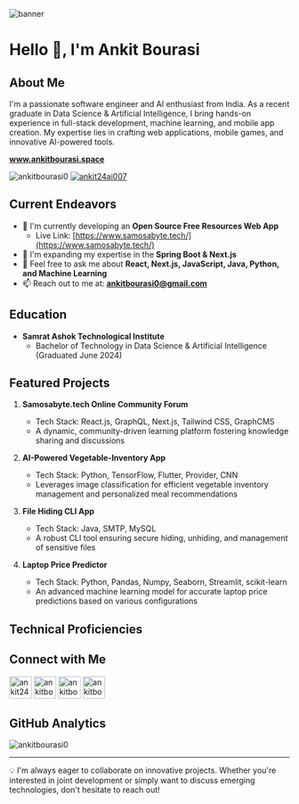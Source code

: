 <img
  alt="banner"
  src="https://images.unsplash.com/photo-1647166545674-ce28ce93bdca?q=80&w=2070&auto=format&fit=crop&ixlib=rb-4.0.3&ixid=M3wxMjA3fDB8MHxwaG90by1wYWdlfHx8fGVufDB8fHx8fA%3D%3D"
/>

# Hello 👋, I'm Ankit Bourasi

## About Me
I'm a passionate software engineer and AI enthusiast from India. As a recent graduate in Data Science & Artificial Intelligence, I bring hands-on experience in full-stack development, machine learning, and mobile app creation. My expertise lies in crafting web applications, mobile games, and innovative AI-powered tools.

<p   style="font-weight:bold; "><a href="https://www.ankitbourasi.space/" target="blank">www.ankitbourasi.space</a> </p>
  
<p align="left">
  <img src="https://komarev.com/ghpvc/?username=ankitbourasi0&label=Profile%20views&color=0e75b6&style=flat" alt="ankitbourasi0" />
  <a href="https://twitter.com/ankit24ai007" target="blank"><img src="https://img.shields.io/twitter/follow/ankit24ai007?logo=twitter&style=for-the-badge" alt="ankit24ai007" /></a>
</p>

## Current Endeavors

- 🔭 I'm currently developing an **Open Source Free Resources Web App**
  - Live Link: [https://www.samosabyte.tech/](https://www.samosabyte.tech/)
- 🌱 I'm expanding my expertise in the **Spring Boot & Next.js**
- 💬 Feel free to ask me about **React, Next.js, JavaScript, Java, Python, and Machine Learning**
- 📫 Reach out to me at: **ankitbourasi0@gmail.com**

## Education

- **Samrat Ashok Technological Institute**
  - Bachelor of Technology in Data Science & Artificial Intelligence (Graduated June 2024)

## Featured Projects

1. **Samosabyte.tech Online Community Forum**
   - Tech Stack: React.js, GraphQL, Next.js, Tailwind CSS, GraphCMS
   - A dynamic, community-driven learning platform fostering knowledge sharing and discussions

2. **AI-Powered Vegetable-Inventory App**
   - Tech Stack: Python, TensorFlow, Flutter, Provider, CNN
   - Leverages image classification for efficient vegetable inventory management and personalized meal recommendations

3. **File Hiding CLI App**
   - Tech Stack: Java, SMTP, MySQL
   - A robust CLI tool ensuring secure hiding, unhiding, and management of sensitive files

4. **Laptop Price Predictor**
   - Tech Stack: Python, Pandas, Numpy, Seaborn, Streamlit, scikit-learn
   - An advanced machine learning model for accurate laptop price predictions based on various configurations

## Technical Proficiencies

<p align="left">
  <!-- Your existing skills icons here -->
</p>

## Connect with Me

<p align="left">
  <a href="https://twitter.com/ankit24ai007" target="blank"><img src="https://skillicons.dev/icons?i=twitter" alt="ankit24ai007" width="40" height="40"/></a>
  <a href="https://linkedin.com/in/ankitbourasi0" target="blank"><img src="https://skillicons.dev/icons?i=linkedin" alt="ankitbourasi0" width="40" height="40"/></a>
  <a href="https://instagram.com/ankitbourasi0" target="blank"><img src="https://skillicons.dev/icons?i=instagram" alt="ankitbourasi0" width="40" height="40"/></a>
  <a href="https://www.leetcode.com/ankitbourasi0" target="blank"><img src="https://img.icons8.com/?size=80&id=9L16NypUzu38&format=png" alt="ankitbourasi0" width="40" height="40"/></a>
</p>

## GitHub Analytics

<p>
  <img align="center" src="https://github-readme-stats.vercel.app/api/top-langs?username=ankitbourasi0&show_icons=true&locale=en&layout=compact" alt="ankitbourasi0" />
</p>

---

💡 I'm always eager to collaborate on innovative projects. Whether you're interested in joint development or simply want to discuss emerging technologies, don't hesitate to reach out!
